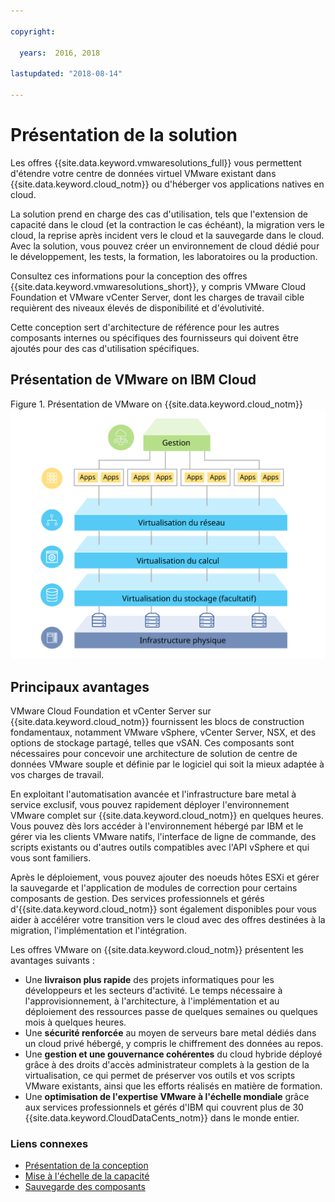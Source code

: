 ```yaml
---

copyright:

  years:  2016, 2018

lastupdated: "2018-08-14"

---
```


# Présentation de la solution

Les offres {{site.data.keyword.vmwaresolutions_full}} vous permettent d'étendre votre centre de données virtuel VMware existant dans {{site.data.keyword.cloud_notm}} ou d'héberger vos applications natives en cloud.

La solution prend en charge des cas d'utilisation, tels que l'extension de capacité dans le cloud (et la contraction le cas échéant), la migration vers le cloud, la reprise après incident vers le cloud et la sauvegarde dans le cloud. Avec la solution, vous pouvez créer un environnement de cloud dédié pour le développement, les tests, la formation, les laboratoires ou la production.

Consultez ces informations pour la conception des offres {{site.data.keyword.vmwaresolutions_short}}, y compris VMware Cloud Foundation et VMware vCenter Server, dont les charges de travail cible requièrent des niveaux élevés de disponibilité et d'évolutivité.

Cette conception sert d'architecture de référence pour les autres composants internes ou spécifiques des fournisseurs qui doivent être ajoutés pour des cas d'utilisation spécifiques.

## Présentation de VMware on IBM Cloud

Figure 1. Présentation de VMware on {{site.data.keyword.cloud_notm}}
![Présentation de VMware on {{site.data.keyword.cloud_notm}}](solution_overview.svg "La solution virtualise les ressources de calcul, de réseau et éventuellement de stockage qui seront consommées par les machines virtuelles sur lesquelles vous pouvez exécuter vos applications.")

## Principaux avantages

VMware Cloud Foundation et vCenter Server sur {{site.data.keyword.cloud_notm}} fournissent les blocs de construction fondamentaux, notamment VMware vSphere, vCenter Server, NSX, et des options de stockage partagé, telles que vSAN. Ces composants sont nécessaires pour concevoir une architecture de solution de centre de données VMware souple et définie par le logiciel qui soit la mieux adaptée à vos charges de travail. 

En exploitant l'automatisation avancée et l'infrastructure bare metal à service exclusif, vous pouvez rapidement déployer l'environnement VMware complet sur {{site.data.keyword.cloud_notm}} en quelques heures. Vous pouvez dès lors accéder à l'environnement hébergé par IBM et le gérer via les clients VMware natifs, l'interface de ligne de commande, des scripts existants ou d'autres outils compatibles avec l'API vSphere et qui vous sont familiers.

Après le déploiement, vous pouvez ajouter des noeuds hôtes ESXi et gérer la sauvegarde et l'application de modules de correction pour certains composants de gestion. Des services professionnels et gérés d'{{site.data.keyword.cloud_notm}} sont également disponibles pour vous aider à accélérer votre transition vers le cloud avec des offres destinées à la migration, l'implémentation et l'intégration.

Les offres VMware on {{site.data.keyword.cloud_notm}} présentent les avantages suivants :

* Une **livraison plus rapide** des projets informatiques pour les développeurs et les secteurs d'activité. Le temps nécessaire à l'approvisionnement, à l'architecture, à l'implémentation et au déploiement des ressources passe de quelques semaines ou quelques mois à quelques heures.
* Une **sécurité renforcée** au moyen de serveurs bare metal dédiés dans un cloud privé hébergé, y compris le chiffrement des données au repos.
* Une **gestion et une gouvernance cohérentes** du cloud hybride déployé grâce à des droits d'accès administrateur complets à la gestion de la virtualisation, ce qui permet de préserver vos outils et vos scripts VMware existants, ainsi que les efforts réalisés en matière de formation.
* Une **optimisation de l'expertise VMware à l'échelle mondiale** grâce aux services professionnels et gérés d'IBM qui couvrent plus de 30 {{site.data.keyword.CloudDataCents_notm}} dans le monde entier.

### Liens connexes

* [Présentation de la conception](design_overview.html)
* [Mise à l'échelle de la capacité](solution_scaling.html)
* [Sauvegarde des composants](solution_backingup.html)
